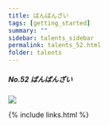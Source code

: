 ```yaml
---
title: ばんばんざい
tags: [getting_started]
summary: ""
sidebar: talents_sidebar
permalink: talents_52.html
folder: talents
---
```



##### No.52 ばんばんざい
![](https://yt3.ggpht.com/b6bpGfJQFFPokLM9FPRnA0_oxC6M230DbTIn2ql_KhQFk64ImBJX2qwP5yil1JSjFyUvVcnNLg=s176-c-k-c0x00ffffff-no-rj)






{% include links.html %}

